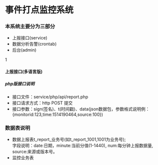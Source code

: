 # 事件打点监控系统

### 本系统主要分为三部分
* <a name="#service">上报接口(service)</a>
* 数据分析告警(crontab)
* 后台(admin)











































1




















#### <a name="service">上报接口(多语言版)</a>
##### php版接口说明
* 接口文件：service/php/api/report.php
* 接口请求方式：http POST 提交
* 接口参数：sign(签名)、t(时间戳)、data(json数据包，参数格式说明例：{monitorid:123,time:1514190464,source:100})

### 数据表说明
+ 数据上报表t_report_业务号(如t_report_1001,1001为业务号);  
字段说明：date:日期，minute:当前分值(1-1440), num:每分钟上报数据量, source:来源或版本号。
+ 监控业务表

